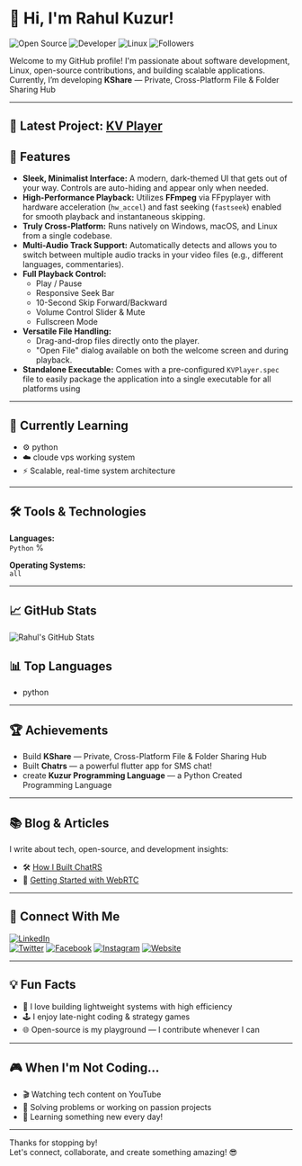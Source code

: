 # 👋 Hi, I'm Rahul Kuzur!

![Open Source](https://img.shields.io/badge/Open%20Source-Enthusiast-brightgreen?style=flat-square)
![Developer](https://img.shields.io/badge/Developer-%F0%9F%91%8B-blue?style=flat-square)
![Linux](https://img.shields.io/badge/Linux-Debian%20%7C%20Ubuntu-red?style=flat-square)
![Followers](https://img.shields.io/github/followers/rahulkuzur?label=Follow&style=social)

Welcome to my GitHub profile! I'm passionate about software development, Linux, open-source contributions, and building scalable applications.  
Currently, I’m developing **KShare** — Private, Cross-Platform File & Folder Sharing Hub

---

## 🚀 Latest Project: [KV Player](https://github.com/rahulkuzur3/KVPlayer)

## 🚀 Features


*   **Sleek, Minimalist Interface:** A modern, dark-themed UI that gets out of your way. Controls are auto-hiding and appear only when needed.
*   **High-Performance Playback:** Utilizes **FFmpeg** via FFpyplayer with hardware acceleration (`hw_accel`) and fast seeking (`fastseek`) enabled for smooth playback and instantaneous skipping.
*   **Truly Cross-Platform:** Runs natively on Windows, macOS, and Linux from a single codebase.
*   **Multi-Audio Track Support:** Automatically detects and allows you to switch between multiple audio tracks in your video files (e.g., different languages, commentaries).
*   **Full Playback Control:**
    *   Play / Pause
    *   Responsive Seek Bar
    *   10-Second Skip Forward/Backward
    *   Volume Control Slider & Mute
    *   Fullscreen Mode
*   **Versatile File Handling:**
    *   Drag-and-drop files directly onto the player.
    *   "Open File" dialog available on both the welcome screen and during playback.
*   **Standalone Executable:** Comes with a pre-configured `KVPlayer.spec` file to easily package the application into a single executable for all platforms using 
---

## 🌱 Currently Learning

- ⚙️ python  
- ☁️ cloude vps working system
- ⚡ Scalable, real-time system architecture

---

## 🛠️ Tools & Technologies

**Languages:**  
`Python` % 

**Operating Systems:**  
`all`

---

## 📈 GitHub Stats

![Rahul's GitHub Stats](https://github-readme-stats.vercel.app/api?username=rahulkuzur&show_icons=true&hide_title=true&hide_border=true&count_private=true&hide=prs&theme=radical)

## 📊 Top Languages

- python

---

## 🏆 Achievements

- Build  **KShare** — Private, Cross-Platform File & Folder Sharing Hub
- Built **Chatrs** — a powerful flutter app for SMS chat!  
- create  **Kuzur Programming Language** — a Python Created Programming Language

---

## 📚 Blog & Articles

I write about tech, open-source, and development insights:

- 🛠️ [How I Built ChatRS](https://medium.com/@rahulkuzur)  
- 📡 [Getting Started with WebRTC](https://medium.com/@rahulkuzur)

---

## 📣 Connect With Me

[![LinkedIn](https://img.shields.io/badge/LinkedIn-Connect-blue?logo=linkedin&style=flat-square)](https://www.linkedin.com/in/rahulkuzur/)  
[![Twitter](https://img.shields.io/badge/Twitter-Follow-blue?logo=twitter&style=flat-square)](https://twitter.com/rahulkuzur)
[![Facebook](https://img.shields.io/badge/Facebook-Follow-blue?logo=twitter&style=flat-square)](https://facebook.com/rahulkuzur01)
[![Instagram](https://img.shields.io/badge/Instagram-Follow-blue?logo=twitter&style=flat-square)](https://instagram.com/rahulkuzur3)
[![Website](https://img.shields.io/badge/Website-Follow-blue?logo=twitter&style=flat-square)](https://kuzur.xyz)

---

## 💡 Fun Facts

- 🧠 I love building lightweight systems with high efficiency  
- 🕹️ I enjoy late-night coding & strategy games  
- 🌐 Open-source is my playground — I contribute whenever I can

---

## 🎮 When I'm Not Coding...

- 🎬 Watching tech content on YouTube  
- 🧩 Solving problems or working on passion projects  
- 🌱 Learning something new every day!

---

Thanks for stopping by!  
Let's connect, collaborate, and create something amazing! 😎
